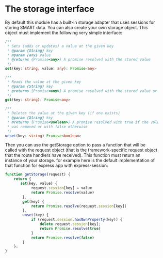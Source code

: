 # The storage interface
By default this module has a built-in storage adapter that uses sessions for
storing SMART data. You can also create your own storage object. This object must
implement the following very simple interface:
```ts
/**
 * Sets (adds or updates) a value at the given key
 * @param {String} key 
 * @param {any} value 
 * @returns {Promise<any>} A promise resolved with the stored value
 */
set(key: string, value: any): Promise<any>

/**
 * Reads the value at the given key
 * @param {String} key 
 * @returns {Promise<any>} A promise resolved with the stored value or undefined
 */
get(key: string): Promise<any>

/**
 * Deletes the value at the given key (if one exists)
 * @param {String} key 
 * @returns {Promise<Boolean>} A promise resolved with true if the value
 * was removed or with false otherwise
 */
unset(key: string) Promise<boolean>
```
Then you can use the getStorage option to pass a function that will be called 
with the request object (that is the framework-specific request object that
the route handlers have received). This function must return an instance of your
storage. for example here is the default implementation of that function for
express app with express-session:
```js
function getStorage(request) {
    return {
       set(key, value) {
            request.session[key] = value
            return Promise.resolve(value)
        },
        get(key) {
            return Promise.resolve(request.session[key])
        },
        unset(key) {
            if (request.session.hasOwnProperty(key)) {
                delete request.session[key];
                return Promise.resolve(true)
            }
            return Promise.resolve(false)
        }
    };
}
```
